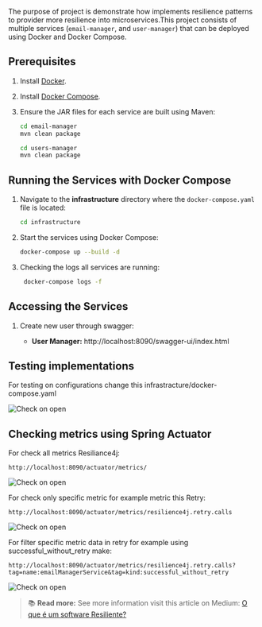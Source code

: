 The purpose of project is demonstrate how implements resilience patterns to provider more resilience into microservices.This project consists of multiple services (`email-manager`, and `user-manager`) that can be deployed using Docker and Docker Compose.

## Prerequisites

1. Install [Docker](https://docs.docker.com/get-docker/).
2. Install [Docker Compose](https://docs.docker.com/compose/install/).
3. Ensure the JAR files for each service are built using Maven:
   ```bash
   cd email-manager
   mvn clean package
   ``` 
   
   ```bash
   cd users-manager
   mvn clean package
   ```
## Running the Services with Docker Compose

1. Navigate to the **infrastructure** directory where the `docker-compose.yaml` file is located:
    ```bash
    cd infrastructure
    ```
2. Start the services using Docker Compose:
    ```bash
    docker-compose up --build -d
    ```
3. Checking the logs all services are running:
   ```bash
    docker-compose logs -f
    ```
## Accessing the Services


1. Create new user through swagger:

    - **User Manager:** http://localhost:8090/swagger-ui/index.html

## Testing implementations 

For testing on configurations change this infrastracture/docker-compose.yaml

![Check on open](docs/img/change-configs-docker-compose.png)


## Checking metrics using Spring Actuator

For check all metrics Resiliance4j:

    http://localhost:8090/actuator/metrics/

![Check on open](docs/img/actuator-monitoring.png)


For check only specific metric for example metric this Retry:

    http://localhost:8090/actuator/metrics/resilience4j.retry.calls

![Check on open](docs/img/retry-monitoring.png)


For filter specific metric data in retry for example using successful_without_retry make:

    http://localhost:8090/actuator/metrics/resilience4j.retry.calls?tag=name:emailManagerService&tag=kind:successful_without_retry

![Check on open](docs/img/filter-specific-retry.png)



> 📚 **Read more:** See more information visit this article on Medium: [O que é um software Resiliente? ](https://medium.com/@eduardo.borsato.oli/o-que-%C3%A9-um-software-resiliente-283b35f97bc8)
